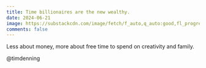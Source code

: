 ```yaml
---
title: Time billionaires are the new wealthy.
date: 2024-06-21
image: https://substackcdn.com/image/fetch/f_auto,q_auto:good,fl_progressive:steep/https%3A%2F%2Fsubstack-post-media.s3.amazonaws.com%2Fpublic%2Fimages%2F8ff7df09-caa6-4834-b00d-0471b5b1450d_1080x1350.jpeg
comments: false
---
```

Less about money, more about free time to spend on creativity and family.

@timdenning



